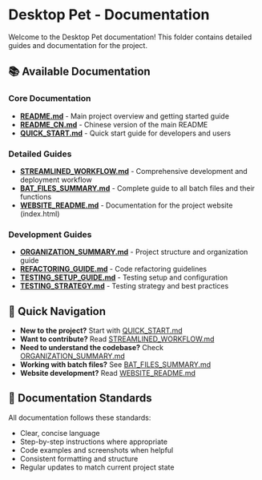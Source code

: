 # Desktop Pet - Documentation

Welcome to the Desktop Pet documentation! This folder contains detailed guides and documentation for the project.

## 📚 **Available Documentation**

### **Core Documentation**
- **[README.md](../README.md)** - Main project overview and getting started guide
- **[README_CN.md](../README_CN.md)** - Chinese version of the main README
- **[QUICK_START.md](../QUICK_START.md)** - Quick start guide for developers and users

### **Detailed Guides**
- **[STREAMLINED_WORKFLOW.md](STREAMLINED_WORKFLOW.md)** - Comprehensive development and deployment workflow
- **[BAT_FILES_SUMMARY.md](BAT_FILES_SUMMARY.md)** - Complete guide to all batch files and their functions
- **[WEBSITE_README.md](WEBSITE_README.md)** - Documentation for the project website (index.html)

### **Development Guides**
- **[ORGANIZATION_SUMMARY.md](ORGANIZATION_SUMMARY.md)** - Project structure and organization guide
- **[REFACTORING_GUIDE.md](REFACTORING_GUIDE.md)** - Code refactoring guidelines
- **[TESTING_SETUP_GUIDE.md](TESTING_SETUP_GUIDE.md)** - Testing setup and configuration
- **[TESTING_STRATEGY.md](TESTING_STRATEGY.md)** - Testing strategy and best practices

## 🎯 **Quick Navigation**

- **New to the project?** Start with [QUICK_START.md](../QUICK_START.md)
- **Want to contribute?** Read [STREAMLINED_WORKFLOW.md](STREAMLINED_WORKFLOW.md)
- **Need to understand the codebase?** Check [ORGANIZATION_SUMMARY.md](ORGANIZATION_SUMMARY.md)
- **Working with batch files?** See [BAT_FILES_SUMMARY.md](BAT_FILES_SUMMARY.md)
- **Website development?** Read [WEBSITE_README.md](WEBSITE_README.md)

## 📝 **Documentation Standards**

All documentation follows these standards:
- Clear, concise language
- Step-by-step instructions where appropriate
- Code examples and screenshots when helpful
- Consistent formatting and structure
- Regular updates to match current project state 